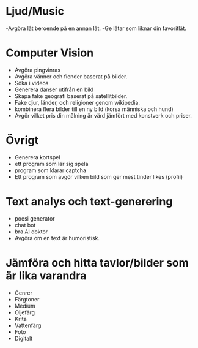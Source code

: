 # Ljud/Music
 -Avgöra låt beroende på en annan låt.
 -Ge låtar som liknar din favoritlåt.
# Computer Vision
- Avgöra pingvinras
- Avgöra vänner och fiender baserat på bilder.
- Söka i videos
- Generera danser utifrån en bild
- Skapa fake geografi baserat på satellitbilder.
- Fake djur, länder, och religioner genom wikipedia.
- kombinera flera bilder till en ny bild (korsa människa och hund)
- Avgör vilket pris din målning är värd jämfört med konstverk och priser.
# Övrigt
- Generera kortspel
- ett program som lär sig spela
- program som klarar captcha
- Ett program som avgör vilken bild som ger mest tinder likes (profil)
# Text analys och text-generering
- poesi generator
- chat bot
- bra AI doktor
- Avgöra om en text är humoristisk.


# Jämföra och hitta tavlor/bilder som är lika varandra
- Genrer
- Färgtoner
- Medium
- Oljefärg
- Krita
- Vattenfärg
- Foto
- Digitalt

